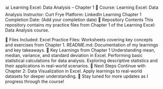 📊 Learning Excel: Data Analysis – Chapter 1
🚀 Course: Learning Excel: Data Analysis
Instructor: Curt Frye
Platform: LinkedIn Learning
Chapter 1 Completion Date: (Add your completion date)
📁 Repository Contents
This repository contains my practice files from Chapter 1 of the Learning Excel: Data Analysis course.

📂 Files Included:
Excel Practice Files: Worksheets covering key concepts and exercises from Chapter 1.
README.md: Documentation of my learnings and key takeaways.
📝 Key Learnings from Chapter 1
Understanding mean, median, variance, and standard deviation in Excel.
Performing basic statistical calculations for data analysis.
Exploring descriptive statistics and their applications in real-world scenarios.
🎯 Next Steps
Continue with Chapter 2: Data Visualization in Excel.
Apply learnings to real-world datasets for deeper understanding.
📌 Stay tuned for more updates as I progress through the course!

